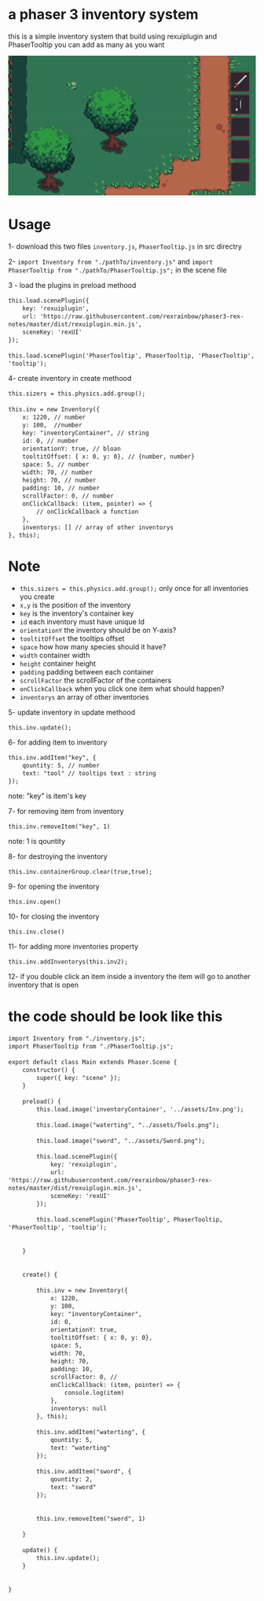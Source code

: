 # a phaser 3 inventory system
this is a simple inventory system that build using rexuiplugin and PhaserTooltip
you can add as many as you want 

![sample](https://github.com/muhamadDev/Phaser-3-inventory-/blob/main/sample.gif)

# Usage

1- download this two files `inventory.js`, `PhaserTooltip.js` in src directry

2- `import Inventory from "./pathTo/inventory.js"` and  `import PhaserTooltip from "./pathTo/PhaserTooltip.js";` in the scene file

3 - load the plugins in preload methood
 
```
this.load.scenePlugin({
    key: 'rexuiplugin',
    url: 'https://raw.githubusercontent.com/rexrainbow/phaser3-rex-notes/master/dist/rexuiplugin.min.js',
    sceneKey: 'rexUI'
});
        
this.load.scenePlugin('PhaserTooltip', PhaserTooltip, 'PhaserTooltip', 'tooltip');
```

4- create inventory in create methood
```
this.sizers = this.physics.add.group();

this.inv = new Inventory({
    x: 1220, // number
    y: 100,  //number
    key: "inventoryContainer", // string
    id: 0, // number
    orientationY: true, // bloan
    tooltitOffset: { x: 0, y: 0}, // {number, number}
    space: 5, // number
    width: 70, // number
    height: 70, // number
    padding: 10, // number
    scrollFactor: 0, // number
    onClickCallback: (item, pointer) => {
        // onClickCallback a function
    },
    inventorys: [] // array of other inventorys
}, this); 
```

# Note
- `this.sizers = this.physics.add.group();` only once for all inventories you create
- `x,y` is the position of the inventory
- `key` is the inventory's container key
- `id` each inventory must have unique Id
- `orientationY` the inventory should be on Y-axis? 
- `tooltitOffset` the tooltips offset
- `space` how how many species should it have?
- `width` container width
- `height` container height
- `padding` padding between each container
- `scrollFactor` the scrollFactor of the containers
- `onClickCallback` when you click one item what should happen? 
- `inventorys` an array of other inventories

5- update inventory in update methood

```
this.inv.update();
```

6- for adding item to inventory 

```
this.inv.addItem("key", {
    qountity: 5, // number
    text: "tool" // tooltips text : string
});
```
note: "key" is item's key

7- for removing item from inventory 
```
this.inv.removeItem("key", 1)
```

note: 1 is qountity

8- for destroying the inventory

```
this.inv.containerGroup.clear(true,true);
```

9- for opening the inventory

```
this.inv.open()
```


10- for closing the inventory 

```
this.inv.close()
```

11- for adding more inventories property 
```
this.inv.addInventorys(this.inv2);
```
12- if you double click an item inside a inventory
    the item will go to another inventory that is open


# the code should be look like this
```
import Inventory from "./inventory.js";
import PhaserTooltip from "./PhaserTooltip.js";

export default class Main extends Phaser.Scene {
    constructor() {
        super({ key: "scene" });
    }
    
    preload() {
        this.load.image('inventoryContainer', '../assets/Inv.png');
        
        this.load.image("waterting", "../assets/Tools.png");
        
        this.load.image("sword", "../assets/Sword.png");
        
        this.load.scenePlugin({
            key: 'rexuiplugin',
            url: 'https://raw.githubusercontent.com/rexrainbow/phaser3-rex-notes/master/dist/rexuiplugin.min.js',
            sceneKey: 'rexUI'
        });
        
        this.load.scenePlugin('PhaserTooltip', PhaserTooltip, 'PhaserTooltip', 'tooltip');
        
        
    }
    

    create() {
        
        this.inv = new Inventory({
            x: 1220, 
            y: 100, 
            key: "inventoryContainer",
            id: 0,
            orientationY: true, 
            tooltitOffset: { x: 0, y: 0}, 
            space: 5,
            width: 70,
            height: 70, 
            padding: 10, 
            scrollFactor: 0, //
            onClickCallback: (item, pointer) => {
                console.log(item)
            },
            inventorys: null    
        }, this); 
        
        this.inv.addItem("waterting", {
            qountity: 5,
            text: "waterting"
        });
        
        this.inv.addItem("sword", {
            qountity: 2,
            text: "sword"
        });
        
        
        this.inv.removeItem("sword", 1)
        
    }
    
    update() {
        this.inv.update();
    }
    
  
}



```
